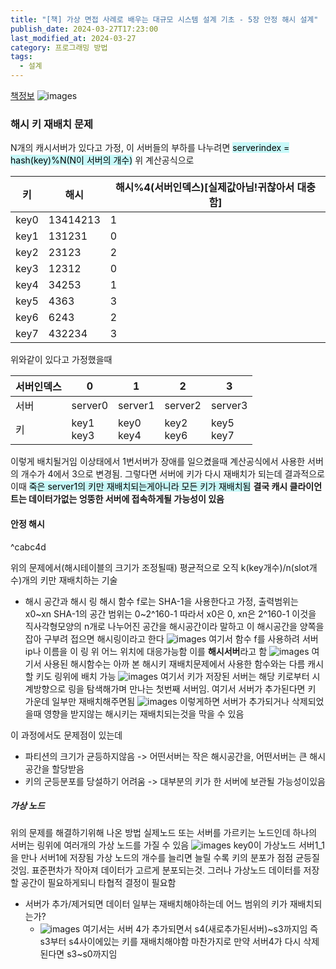 ```yaml
---
title: "[책] 가상 면접 사례로 배우는 대규모 시스템 설계 기초 - 5장 안정 해시 설계"
publish_date: 2024-03-27T17:23:00
last_modified_at: 2024-03-27
category: 프로그래밍 방법
tags:
  - 설계
---
```

[책정보](https://m.yes24.com/Goods/Detail/102819435)
![images](/assets/images/대규모/IMG-20240910172136.png)

### 해시 키 재배치 문제
N개의 캐시서버가 있다고 가정, 이 서버들의 부하를 나누려면
<mark style="background: #ABF7F7A6;">serverindex = hash(key)%N(N이 서버의 개수)</mark>
위 계산공식으로

| 키    | 해시       | 해시%4(서버인덱스)[실제값아님!귀찮아서 대충함] |
| ---- | -------- | --------------------------- |
| key0 | 13414213 | 1                           |
| key1 | 131231   | 0                           |
| key2 | 23123    | 2                           |
| key3 | 12312    | 0                           |
| key4 | 34253    | 1                           |
| key5 | 4363     | 3                           |
| key6 | 6243     | 2                           |
| key7 | 432234   | 3                           |

위와같이 있다고 가정했을때

| 서버인덱스 | 0            | 1            | 2            | 3            |
| ----- | ------------ | ------------ | ------------ | ------------ |
| 서버    | server0      | server1      | server2      | server3      |
| 키     | key1<br>key3 | key0<br>key4 | key2<br>key6 | key5<br>key7 |

이렇게 배치될거임
이상태에서
1번서버가 장애를 일으켰을때 계산공식에서 사용한 서버의 개수가 4에서 3으로 변경됨. 그렇다면 서버에 키가 다시 재배치가 되는데
결과적으로 이때 <mark style="background: #ABF7F7A6;">죽은 server1의 키만 재배치되는게아니라 모든 키가 재배치됨</mark>
**결국 캐시 클라이언트는 데이터가없는 엉뚱한 서버에 접속하게될 가능성이 있음**
#### 안정 해시

^cabc4d

위의 문제에서(해시테이블의 크기가 조정될때) 평균적으로 오직 k(key개수)/n(slot개수)개의 키만 재배치하는 기술
- 해시 공간과 해시 링
	해시 함수 f로는 SHA-1을 사용한다고 가정, 출력범위는 x0~xn
	SHA-1의 공간 범위는 0~2^160-1
	따라서 x0은 0, xn은 2^160-1
	이것을 직사각형모양의 n개로 나누어진 공간을 해시공간이라 말하고
	이 해시공간을 양쪽을 잡아 구부려 접으면 해시링이라고 한다
![images](/assets/images/대규모/IMG-20240910173709.png)
여기서 함수 f를 사용하려 서버 ip나 이름을 이 링 위 어느 위치에 대응가능함 이를 **해시서버**라고 함
![images](/assets/images/대규모/IMG-20240910173709-1.png)
여기서 사용된 해시함수는 아까 본 해시키 재배치문제에서 사용한 함수와는 다름
캐시할 키도 링위에 배치 가능
![images](/assets/images/대규모/IMG-20240910173710.png)
여기서 키가 저장된 서버는 해당 키로부터 시계방향으로 링을 탐색해가며 만나는 첫번째 서버임.
여기서 서버가 추가된다면 키 가운데 일부만 재배치해주면됨
![images](/assets/images/대규모/IMG-20240910173710-1.png)
이렇게하면 서버가 추가되거나 삭제되었을때 영향을 받지않는 해시키는 재배치되는것을 막을 수 있음

이 과정에서도 문제점이 있는데
- 파티션의 크기가 균등하지않음 -> 어떤서버는 작은 해시공간을, 어떤서버는 큰 해시공간을 할당받음
- 키의 군등분포를 당설하기 어려움 -> 대부분의 키가 한 서버에 보관될 가능성이있음
##### 가상 노드
위의 문제를 해결하기위해 나온 방법
실제노드 또는 서버를 가르키는 노드인데 하나의 서버는 링위에 여러개의 가상 노드를 가질 수 있음
![images](/assets/images/대규모/IMG-20240910173710-2.png)
key0이 가상노드 서버1_1을 만나 서버1에 저장됨
가상 노드의 개수를 늘리면 늘릴 수록 키의 분포가 점점 균등질것임. 표준편차가 작아져 데이터가 고르게 분포되는것.
그러나 가상노드 데이터를 저장할 공간이 필요하게되니 타협적 결정이 필요함
- 서버가 추가/제거되면 데이터 일부는 재배치해야하는데 어느 범위의 키가 재배치되는가?
	- ![images](/assets/images/대규모/IMG-20240910173710-1.png)
		여기서는 서버 4가 추가되면서 s4(새로추가된서버)~s3까지임
		즉 s3부터 s4사이에있는 키를 재배치해야함
		마찬가지로 만약 서버4가 다시 삭제된다면 s3~s0까지임
	